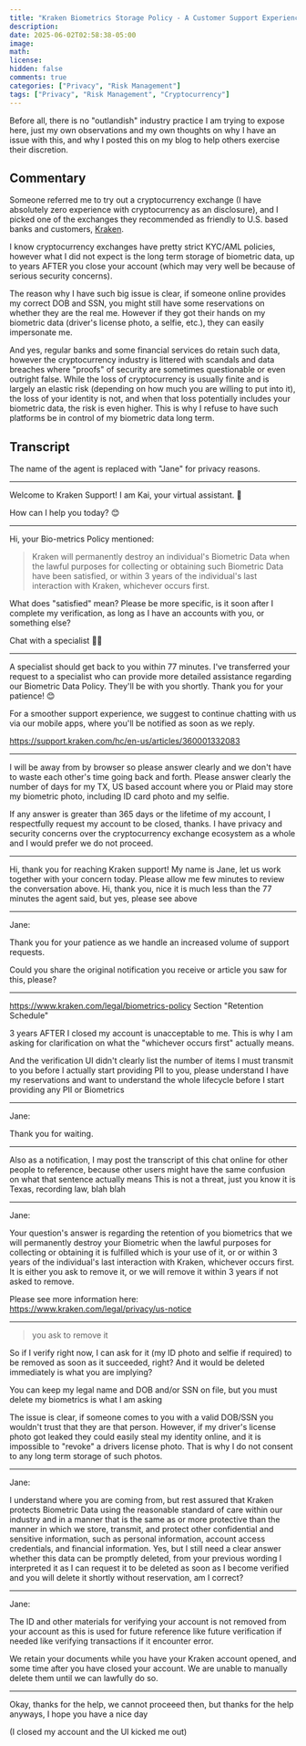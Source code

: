 ```yaml
---
title: "Kraken Biometrics Storage Policy - A Customer Support Experience"
description: 
date: 2025-06-02T02:58:38-05:00
image: 
math: 
license: 
hidden: false
comments: true
categories: ["Privacy", "Risk Management"]
tags: ["Privacy", "Risk Management", "Cryptocurrency"]
---
```


Before all, there is no "outlandish" industry practice I am trying to expose here, just my own observations and my own thoughts on why I have an issue with this, and why I posted this on my blog to help others exercise their discretion.

## Commentary

Someone referred me to try out a cryptocurrency exchange (I have absolutely zero experience with cryptocurrency as an disclosure), and I picked one of the exchanges they recommended as friendly to U.S. based banks and customers, [Kraken](https://www.kraken.com/).

I know cryptocurrency exchanges have pretty strict KYC/AML policies, however what I did not expect is the long term storage of biometric data, up to years AFTER you close your account (which may very well be because of serious security concerns).

The reason why I have such big issue is clear, if someone online provides my correct DOB and SSN, you might still have some reservations on whether they are the real me. However if they got their hands on my biometric data (driver's license photo, a selfie, etc.), they can easily impersonate me.

And yes, regular banks and some financial services do retain such data, however the cryptocurrency industry is littered with scandals and data breaches where "proofs" of security are sometimes questionable or even outright false. While the loss of cryptocurrency is usually finite and is largely an elastic risk (depending on how much you are willing to put into it), the loss of your identity is not, and when that loss potentially includes your biometric data, the risk is even higher. This is why I refuse to have such platforms be in control of my biometric data long term.

## Transcript

The name of the agent is replaced with "Jane" for privacy reasons.

---

Welcome to Kraken Support! I am Kai, your virtual assistant. 🐙

How can I help you today? 😊

---

Hi, your Bio-metrics Policy mentioned:

> Kraken will permanently destroy an individual's Biometric Data when the lawful purposes for collecting or obtaining such Biometric Data have been satisfied, or within 3 years of the individual's last interaction with Kraken, whichever occurs first.

What does "satisfied" mean? Please be more specific, is it soon after I complete my verification, as long as I have an accounts with you, or something else?

Chat with a specialist 🧑‍💻

---

A specialist should get back to you within 77 minutes.
I've transferred your request to a specialist who can provide more detailed assistance regarding our Biometric Data Policy. They'll be with you shortly. Thank you for your patience! 😊

For a smoother support experience, we suggest to continue chatting with us via our mobile apps, where you'll be notified as soon as we reply.

https://support.kraken.com/hc/en-us/articles/360001332083

---

I will be away from by browser so please answer clearly and we don't have to waste each other's time going back and forth. Please answer clearly the number of days for my TX, US based account where you or Plaid may store my biometric photo, including ID card photo and my selfie.

If any answer is greater than 365 days or the lifetime of my account, I respectfully request my account to be closed, thanks. I have privacy and security concerns over the cryptocurrency exchange ecosystem as a whole and I would prefer we do not proceed.

---

Hi, thank you for reaching Kraken support! My name is Jane, let us work together with your concern today. Please allow me few minutes to review the conversation above.
Hi, thank you, nice it is much less than the 77 minutes the agent said, but yes, please see above

---

Jane:

Thank you for your patience as we handle an increased volume of support requests.

Could you share the original notification you receive or article you saw for this, please?

---
https://www.kraken.com/legal/biometrics-policy Section "Retention Schedule"

3 years AFTER I closed my account is unacceptable to me. This is why I am asking for clarification on what the "whichever occurs first" actually means.

And the verification UI didn't clearly list the number of items I must transmit to you before I actually start providing PII to you, please understand I have my reservations and want to understand the whole lifecycle before I start providing any PII or Biometrics

---

Jane:

Thank you for waiting.

---

Also as a notification, I may post the transcript of this chat online for other people to reference, because other users might have the same confusion on what that sentence actually means
This is not a threat, just you know it is Texas, recording law, blah blah

---

Jane:

Your question's answer is regarding the retention of you biometrics that we will permanently destroy your Biometric when the lawful purposes for collecting or obtaining it is fulfilled which is your use of it, or or within 3 years of the individual's last interaction with Kraken, whichever occurs first. It is either you ask to remove it, or we will remove it within 3 years if not asked to remove.

Please see more information here:
https://www.kraken.com/legal/privacy/us-notice

---

>  you ask to remove it

So if I verify right now, I can ask for it (my ID photo and selfie if required) to be removed as soon as it succeeded, right?
And it would be deleted immediately is what you are implying?

You can keep my legal name and DOB and/or SSN on file, but you must delete my biometrics is what I am asking

The issue is clear, if someone comes to you with a valid DOB/SSN you wouldn't trust that they are that person. However, if my driver's license photo got leaked they could easily steal my identity online, and it is impossible to "revoke" a drivers license photo.
That is why I do not consent to any long term storage of such photos.

---

Jane:

I understand where you are coming from, but rest assured that Kraken protects Biometric Data using the reasonable standard of care within our industry and in a manner that is the same as or more protective than the manner in which we store, transmit, and protect other confidential and sensitive information, such as personal information, account access credentials, and financial information.
Yes, but I still need a clear answer whether this data can be promptly deleted, from your previous wording I interpreted it as I can request it to be deleted as soon as I become verified and you will delete it shortly without reservation, am I correct?

---

Jane:

The ID and other materials for verifying your account is not removed from your account as this is used for future reference like future verification if needed like verifying transactions if it encounter error.

We retain your documents while you have your Kraken account opened, and some time after you have closed your account. We are unable to manually delete them until we can lawfully do so.

---

Okay, thanks for the help, we cannot proceeed then, but thanks for the help anyways, I hope you have a nice day

(I closed my account and the UI kicked me out)